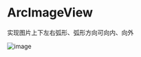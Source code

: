 # ArcImageView
实现图片上下左右弧形、弧形方向可向内、向外

![image]( https://github.com/67706724/ArcImageView/app/readme/Screenshot_1542960323.png)
